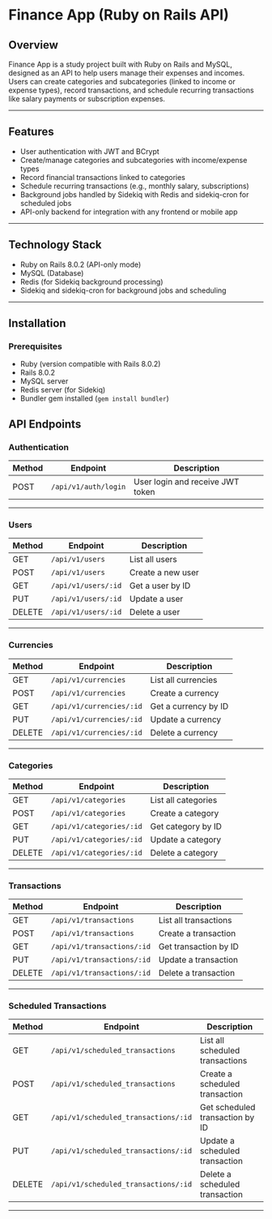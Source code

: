 # Finance App (Ruby on Rails API)

## Overview
Finance App is a study project built with Ruby on Rails and MySQL, designed as an API to help users manage their expenses and incomes.  
Users can create categories and subcategories (linked to income or expense types), record transactions, and schedule recurring transactions like salary payments or subscription expenses.

---

## Features
- User authentication with JWT and BCrypt
- Create/manage categories and subcategories with income/expense types
- Record financial transactions linked to categories
- Schedule recurring transactions (e.g., monthly salary, subscriptions)
- Background jobs handled by Sidekiq with Redis and sidekiq-cron for scheduled jobs
- API-only backend for integration with any frontend or mobile app

---

## Technology Stack
- Ruby on Rails 8.0.2 (API-only mode)
- MySQL (Database)
- Redis (for Sidekiq background processing)
- Sidekiq and sidekiq-cron for background jobs and scheduling

---

## Installation

### Prerequisites
- Ruby (version compatible with Rails 8.0.2)
- Rails 8.0.2
- MySQL server
- Redis server (for Sidekiq)
- Bundler gem installed (`gem install bundler`)


## API Endpoints

### Authentication
| Method | Endpoint               | Description          |
|--------|------------------------|----------------------|
| POST   | `/api/v1/auth/login`   | User login and receive JWT token |

---

### Users
| Method | Endpoint                | Description           |
|--------|-------------------------|-----------------------|
| GET    | `/api/v1/users`         | List all users        |
| POST   | `/api/v1/users`         | Create a new user     |
| GET    | `/api/v1/users/:id`     | Get a user by ID      |
| PUT    | `/api/v1/users/:id`     | Update a user         |
| DELETE | `/api/v1/users/:id`     | Delete a user         |

---

### Currencies
| Method | Endpoint                   | Description            |
|--------|----------------------------|------------------------|
| GET    | `/api/v1/currencies`       | List all currencies    |
| POST   | `/api/v1/currencies`       | Create a currency      |
| GET    | `/api/v1/currencies/:id`   | Get a currency by ID   |
| PUT    | `/api/v1/currencies/:id`   | Update a currency      |
| DELETE | `/api/v1/currencies/:id`   | Delete a currency      |

---

### Categories
| Method | Endpoint               | Description           |
|--------|------------------------|-----------------------|
| GET    | `/api/v1/categories`   | List all categories   |
| POST   | `/api/v1/categories`   | Create a category     |
| GET    | `/api/v1/categories/:id` | Get category by ID   |
| PUT    | `/api/v1/categories/:id` | Update a category    |
| DELETE | `/api/v1/categories/:id` | Delete a category    |

---

### Transactions
| Method | Endpoint                 | Description            |
|--------|--------------------------|------------------------|
| GET    | `/api/v1/transactions`   | List all transactions   |
| POST   | `/api/v1/transactions`   | Create a transaction    |
| GET    | `/api/v1/transactions/:id` | Get transaction by ID |
| PUT    | `/api/v1/transactions/:id` | Update a transaction  |
| DELETE | `/api/v1/transactions/:id` | Delete a transaction  |

---

### Scheduled Transactions
| Method | Endpoint                          | Description               |
|--------|-----------------------------------|---------------------------|
| GET    | `/api/v1/scheduled_transactions` | List all scheduled transactions |
| POST   | `/api/v1/scheduled_transactions` | Create a scheduled transaction |
| GET    | `/api/v1/scheduled_transactions/:id` | Get scheduled transaction by ID |
| PUT    | `/api/v1/scheduled_transactions/:id` | Update a scheduled transaction |
| DELETE | `/api/v1/scheduled_transactions/:id` | Delete a scheduled transaction |

---